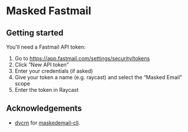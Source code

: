 # Masked Fastmail

## Getting started

You'll need a Fastmail API token:

1. Go to https://app.fastmail.com/settings/security/tokens
2. Click ”New API token”
3. Enter your credentials (if asked)
4. Give your token a name (e.g. raycast) and select the “Masked Email” scope
5. Enter the token in Raycast

## Acknowledgements

- [dvcrn] for [maskedemail-cli].

[dvcrn]: https://github.com/dvcrn
[maskedemail-cli]: https://github.com/dvcrn/maskedemail-cli
